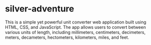 # silver-adventure
This is a simple yet powerful unit converter web application built using HTML, CSS, and JavaScript. The app allows users to convert between various units of length, including millimeters, centimeters, decimeters, meters, decameters, hectometers, kilometers, miles, and feet.
